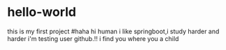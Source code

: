# hello-world
this is my first project
#haha
hi human
i like springboot,i study harder and harder i'm testing user github.!!
i find you where you a child
